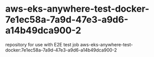 # aws-eks-anywhere-test-docker-7e1ec58a-7a9d-47e3-a9d6-a14b49dca900-2
repository for use with E2E test job aws-eks-anywhere-test-docker:7e1ec58a-7a9d-47e3-a9d6-a14b49dca900-2
